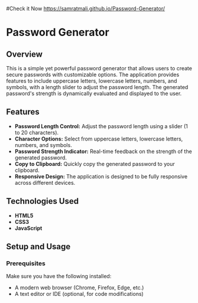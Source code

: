 #Check it Now
https://samratmali.github.io/Password-Generator/


# Password Generator

## Overview

This is a simple yet powerful password generator that allows users to create secure passwords with customizable options. The application provides features to include uppercase letters, lowercase letters, numbers, and symbols, with a length slider to adjust the password length. The generated password's strength is dynamically evaluated and displayed to the user.

## Features

- **Password Length Control:** Adjust the password length using a slider (1 to 20 characters).
- **Character Options:** Select from uppercase letters, lowercase letters, numbers, and symbols.
- **Password Strength Indicator:** Real-time feedback on the strength of the generated password.
- **Copy to Clipboard:** Quickly copy the generated password to your clipboard.
- **Responsive Design:** The application is designed to be fully responsive across different devices.

## Technologies Used

- **HTML5**
- **CSS3**
- **JavaScript**

## Setup and Usage

### Prerequisites

Make sure you have the following installed:

- A modern web browser (Chrome, Firefox, Edge, etc.)
- A text editor or IDE (optional, for code modifications)


